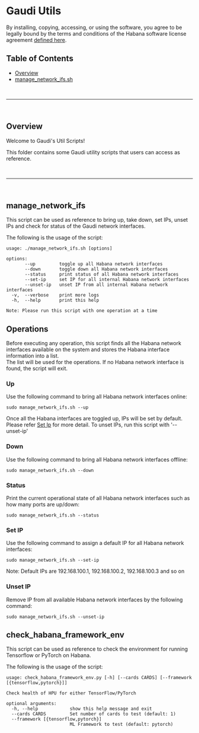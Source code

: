 # Gaudi Utils

By installing, copying, accessing, or using the software, you agree to be legally bound by the terms and conditions of the Habana software license agreement [defined here](https://habana.ai/habana-outbound-software-license-agreement/).

## Table of Contents

  - [Overview](#overview)
  - [manage_network_ifs.sh](#manage_network_ifs)


<br />

---

<br />

## Overview

Welcome to Gaudi's Util Scripts!

This folder contains some Gaudi utility scripts that users can access as reference.

<br />

---

<br />

## manage_network_ifs

This script can be used as reference to bring up, take down, set IPs, unset IPs and check for status of the Gaudi network interfaces.

The following is the usage of the script:

```
usage: ./manage_network_ifs.sh [options]  

options:  
       --up         toggle up all Habana network interfaces  
       --down       toggle down all Habana network interfaces  
       --status     print status of all Habana network interfaces  
       --set-ip     set IP for all internal Habana network interfaces  
       --unset-ip   unset IP from all internal Habana network interfaces  
  -v,  --verbose    print more logs  
  -h,  --help       print this help  

Note: Please run this script with one operation at a time
```
## Operations

Before executing any operation, this script finds all the Habana network interfaces available on the system and stores the Habana interface information into a list.  
The list will be used for the operations. If no Habana network interface is found, the script will exit. 

### Up

Use the following command to bring all Habana network interfaces online:
```
sudo manage_network_ifs.sh --up
```
Once all the Habana interfaces are toggled up, IPs will be set by default. Please refer [Set Ip](#set-ip) for more detail. To unset IPs, run this script with '--unset-ip'
### Down

Use the following command to bring all Habana network interfaces offline:
```
sudo manage_network_ifs.sh --down
```
### Status

Print the current operational state of all Habana network interfaces such as how many ports are up/down:
```
sudo manage_network_ifs.sh --status
```
### Set IP

Use the following command to assign a default IP for all Habana network interfaces:
```
sudo manage_network_ifs.sh --set-ip
```
Note: Default IPs are 192.168.100.1, 192.168.100.2, 192.168.100.3 and so on
### Unset IP

Remove IP from all available Habana network interfaces by the following command:
```
sudo manage_network_ifs.sh --unset-ip
```

## check_habana_framework_env

This script can be used as reference to check the environment for running Tensorflow or PyTorch on Habana.

The following is the usage of the script:

```
usage: check_habana_framework_env.py [-h] [--cards CARDS] [--framework [{tensorflow,pytorch}]]

Check health of HPU for either TensorFlow/PyTorch

optional arguments:
  -h, --help            show this help message and exit
  --cards CARDS         Set number of cards to test (default: 1)
  --framework [{tensorflow,pytorch}]
                        ML Framework to test (default: pytorch)

```

